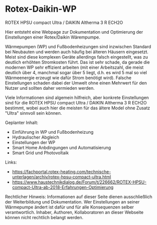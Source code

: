 # Rotex-Daikin-WP
ROTEX HPSU compact Ultra / DAIKIN Altherma 3 R ECH2O

Hier entsteht eine Webpage zur Dokumentation und Optimierung der Einstellungen einer Rotex/Daikin Wärempumpe. 

Wärmepumpen (WP) und Fußbodenheizungen sind inzwischen Standard bei Neubauten und werden auch häufig bei älteren Häusern eingesetzt. Meist sind diese komplexen Geräte allerdings falsch eingestellt, was zu deutlich erhöhten Stromkosten führt. Das ist sehr schade, da gerade die modernen WP sehr effizient arbeiten (mit einer Arbeitszahl, die meist deutlich über 4, manchmal sogar über 5 liegt, d.h. es wird 5 mal so viel Wärmeenergie erzeugt wie dafür Strom benötigt wird). Falsche Einstellungen schaden dabei der Umwelt ohne einen Mehrwert für den Nutzer und sollten daher vermieden werden. 

Viele Informationen sind algemein hilfreich, aber konkrete Einstellungen sind für die 
ROTEX HPSU compact Ultra / DAIKIN Altherma 3 R ECH2O bestimmt, wobei auch hier die meisten für das ältere Model ohne Zusatz "Ultra" sinnvoll sein können. 

Geplanter Inhalt:
- Einführung in WP und Fußbodenheizung
- Hydraulischer Abgleich
- Einstellungen der WP
- Smart Home Anbdingungen und Automatisierung
- Smart Grid und Photovoltaik

Links:
- https://fachportal.rotex-heating.com/technische-unterlagen/archiv/rotex-hpsu-compact-ultra.html
- https://www.haustechnikdialog.de/Forum/t/226662/ROTEX-HPSU-compact-Ultra-ab-2018-Erfahrungen-Optimierung

Rechtlicher Hinweis: Informationen auf dieser Seite dienen ausschließlich der Weiterbildung und Dokumentation. Wer Einstellungen an seiner Wärmepumpe ändert ist dafür und für alle Konsequenzen selber verantwortlich. Inhaber, Authoren, Kollaboratoren an dieser Webseite können nicht rechtlich belangt werden. 

